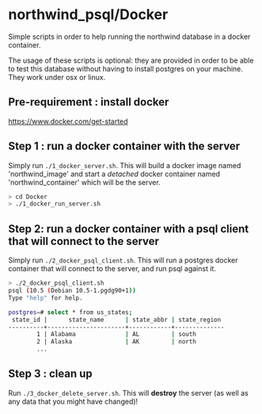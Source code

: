# northwind_psql/Docker

Simple scripts in order to help running the northwind database in a docker container.

The usage of these scripts is optional: they are provided in order to be able to test this database
without having to install postgres on your machine. They work under osx or linux.

## Pre-requirement : install docker
 
 https://www.docker.com/get-started


## Step 1 : run a docker container with the server

Simply run `./1_docker_server.sh`. This will build a docker image named 'northwind_image' and start a *detached* docker container named 'northwind_container' which will be the server.

````bash
> cd Docker
> ./1_docker_run_server.sh
````


## Step 2: run a docker container with a psql client that will connect to the server

Simply run `./2_docker_psql_client.sh`. This will run a postgres docker container that will connect to the server, and run psql against it.


````bash
> ./2_docker_psql_client.sh
psql (10.5 (Debian 10.5-1.pgdg90+1))
Type "help" for help.

postgres=# select * from us_states;
 state_id |      state_name      | state_abbr | state_region
----------+----------------------+------------+--------------
        1 | Alabama              | AL         | south
        2 | Alaska               | AK         | north
        ...
````

## Step 3 : clean up

Run `./3_docker_delete_server.sh`. This will **destroy** the server (as well as any data that you might have changed)!


